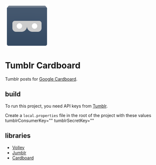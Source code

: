 ![a tumblr cardboard icon](app/src/main/res/drawable-xxhdpi/ic_launcher.png?raw=true)

Tumblr Cardboard
================

Tumblr posts for [Google Cardboard](http://g.co/cardboard).

build
-----
To run this project, you need API keys from [Tumblr](https://www.tumblr.com/oauth/apps).

Create a `local.properties` file in the root of the project with these values
tumblrConsumerKey=""
tumblrSecretKey=""

libraries
---------
* [Volley](https://android.googlesource.com/platform/frameworks/volley/)
* [Jumblr](https://github.com/tumblr/jumblr)
* [Cardboard](https://developers.google.com/cardboard/overview)